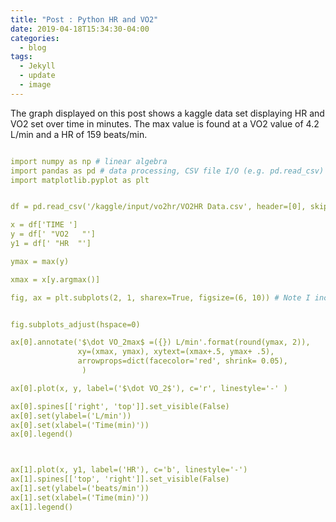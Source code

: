 ```yaml
---
title: "Post : Python HR and VO2"
date: 2019-04-18T15:34:30-04:00
categories:
  - blog
tags:
  - Jekyll
  - update
  - image
---
```


The graph displayed on this post shows a kaggle data set displaying HR and VO2 set over time in minutes. The max value is found at a VO2 value of 4.2 L/min and a HR of 159 beats/min.

```yaml

import numpy as np # linear algebra
import pandas as pd # data processing, CSV file I/O (e.g. pd.read_csv)
import matplotlib.pyplot as plt


df = pd.read_csv('/kaggle/input/vo2hr/VO2HR Data.csv', header=[0], skiprows=[1,2,3])

x = df['TIME ']
y = df[' "VO2   "']
y1 = df[' "HR  "']

ymax = max(y)

xmax = x[y.argmax()]

fig, ax = plt.subplots(2, 1, sharex=True, figsize=(6, 10)) # Note I increased the figure size here.


fig.subplots_adjust(hspace=0)

ax[0].annotate('$\dot VO_2max$ =({}) L/min'.format(round(ymax, 2)), 
               xy=(xmax, ymax), xytext=(xmax+.5, ymax+ .5),
               arrowprops=dict(facecolor='red', shrink= 0.05),
                )

ax[0].plot(x, y, label=('$\dot VO_2$'), c='r', linestyle='-' )

ax[0].spines[['right', 'top']].set_visible(False)
ax[0].set(ylabel=('L/min'))
ax[0].set(xlabel=('Time(min)'))
ax[0].legend()



ax[1].plot(x, y1, label=('HR'), c='b', linestyle='-')
ax[1].spines[['top', 'right']].set_visible(False)
ax[1].set(ylabel=('beats/min'))
ax[1].set(xlabel=('Time(min)'))
ax[1].legend()

```
